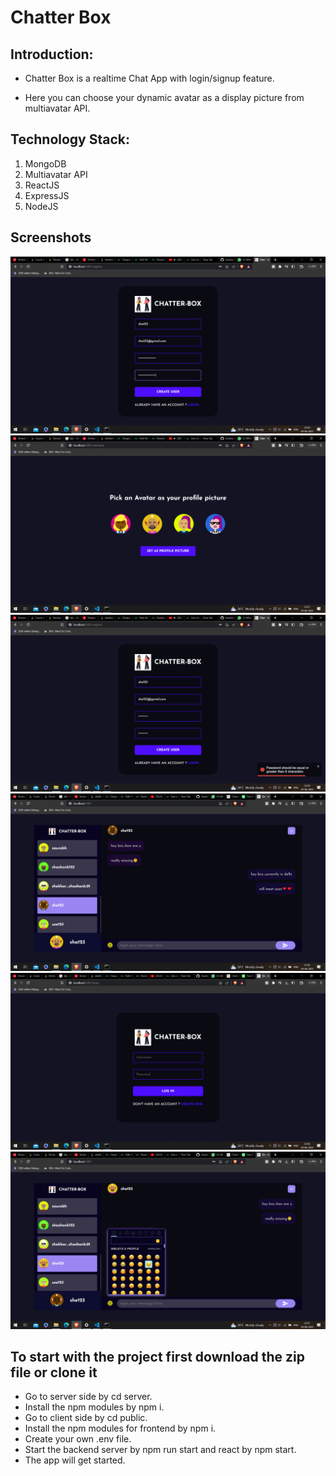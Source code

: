# Chatter Box



## Introduction:
- Chatter Box is a realtime Chat App with login/signup feature.

- Here you can choose your dynamic avatar as a display picture from multiavatar API.


## Technology Stack:
  1) MongoDB
  2) Multiavatar API
  3) ReactJS
  4) ExpressJS
  5) NodeJS
  
  
## Screenshots

![Screenshot 1](./images/p1.png)
![Screenshot 2](./images/p2.png)
![Screenshot 3](./images/p3.png)
![Screenshot 4](./images/p4.png)
![Screenshot 5](./images/p5.png)
![Screenshot 5](./images/p6.png)



## To start with the project first download the zip file or clone it 

- Go to server side by cd server.
- Install the npm modules by npm i.
- Go to client side by cd public.
- Install the npm modules for frontend by npm i.
- Create your own .env file.
- Start the backend server by npm run start and react by npm start.
- The app will get started. 


